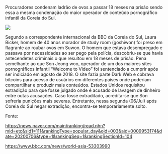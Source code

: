 Procuradores condenam ladrão de ovos a passar 18 meses na prisão sendo essa a mesma condenação do maior operador de conteúdo pornográfico infantil da Coreia do Sul.

<img src="https://imgnews.pstatic.net/image/003/2020/07/06/NISI20200706_0000558501_web_20200706190942_20200706192604706.jpg?type=w647"></img>

Segundo a correspondente internacional da BBC da Coreia do Sul, Laura Bicker, homem de 40 anos morador de study room (goshiwon) foi preso em flagrante ao roubar ovos em Suwon. O homem que estava desempregado e passava por necessidades ao ser pego pela polícia, descobriu-se que havia antecendetes criminais o que resultou em 18 meses de prisão. 
Pena semelhante ao que Son Jeong woo, operador de um dos maiores sites pornográficos infantil “Welcome to Video” foi sentenciado a cumprir após ser indiciado em agosto de 2018.  O site fazia parte Dark Web e cobrava bitcoins para acesso de usuários em diferentes países onde poderiam compartilhar e produzir mais conteúdos. 
Estados Unidos requisitou extradição para que fosse julgado onde é acusado de lavagem de dinheiro entre outas acusações. Caso fosse extraditado, acredita-se que Son sofreria punições mais severas. Entretanto, nessa segunda (06/Jul) após Coreia do Sul negar extradição, encontra-se temporariamente solto.

Fonte:

https://news.naver.com/main/ranking/read.nhn?mid=etc&sid1=111&rankingType=popular_day&oid=003&aid=0009953174&date=20200706&type=1&rankingSeq=1&rankingSectionId=104

https://www.bbc.com/news/world-asia-53303990
